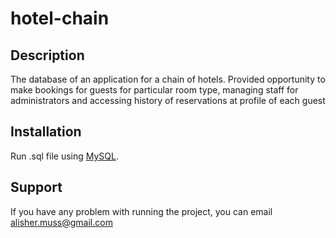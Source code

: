# hotel-chain

## Description
The database of an application for a chain of hotels.
Provided opportunity to make bookings for guests for particular room type, managing staff for administrators and accessing history of reservations at profile of each guest

## Installation
Run .sql file using [MySQL](https://www.mysql.com/).

## Support
If you have any problem with running the project, you can email alisher.muss@gmail.com
